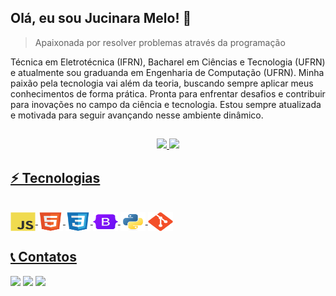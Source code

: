 ## Olá, eu sou Jucinara Melo! 👋

> Apaixonada por resolver problemas através da programação

Técnica em Eletrotécnica (IFRN), Bacharel em Ciências e Tecnologia (UFRN) e atualmente sou graduanda em Engenharia de Computação (UFRN). Minha paixão pela tecnologia vai além da teoria, buscando sempre aplicar meus conhecimentos de forma prática. Pronta para enfrentar desafios e contribuir para inovações no campo da ciência e tecnologia. Estou sempre atualizada e motivada para seguir avançando nesse ambiente dinâmico.

##

<div align="center">
  <a href="https://github.com/jucinaramelo">
    <img height="180em" src="https://github-readme-stats.vercel.app/api?username=jucinaramelo&show_icons=true&theme=dracula&include_all_commits=true&count_private=true"/>
    <img height="180em"src="https://github-readme-stats.vercel.app/api/top-langs/?username=jucinaramelo&layout=compact&langs_count=7&theme=dracula"/>
</div>

<h2>⚡ Tecnologias</h2>

<div style="display: inline_block"><br>
  <img align="center" alt="Jucinara-Js" height="30" width="40" src="https://raw.githubusercontent.com/devicons/devicon/master/icons/javascript/javascript-original.svg">
  <img align="center" alt="Jucinara-HTML" height="30" width="40" src="https://raw.githubusercontent.com/devicons/devicon/master/icons/html5/html5-original.svg">
  <img align="center" alt="Jucinara-CSS" height="30" width="40" src="https://raw.githubusercontent.com/devicons/devicon/master/icons/css3/css3-original.svg">
  <img align="center" alt="Jucinara-Bootstrap" height="30" width="40" src="https://raw.githubusercontent.com/devicons/devicon/master/icons/bootstrap/bootstrap-original.svg">
  <img align="center" alt="Junior-Python" height="30" width="40" src="https://raw.githubusercontent.com/devicons/devicon/master/icons/python/python-original.svg">
  <img align="center" alt="Jucinara-Git" height="30" width="40" src="https://raw.githubusercontent.com/devicons/devicon/master/icons/git/git-original.svg">
</div>

<h2>📞 Contatos</h2>

<div> 
  <a href="https://www.linkedin.com/in/jucinara-melo-880169228/" target="_blank"><img src="https://img.shields.io/badge/-LinkedIn-%230077B5?style=for-the-badge&logo=linkedin&logoColor=white"></a>
  <a href = "mailto:jucinaramelo10@gmail.com"><img src="https://img.shields.io/badge/-Gmail-%23333?style=for-the-badge&logo=gmail&logoColor=white" target="_blank"></a>
  <a href="https://instagram.com/jucinaramelo_" target="_blank"><img src="https://img.shields.io/badge/-Instagram-%23E4405F?style=for-the-badge&logo=instagram&logoColor=white" target="_blank"></a>
</div>
